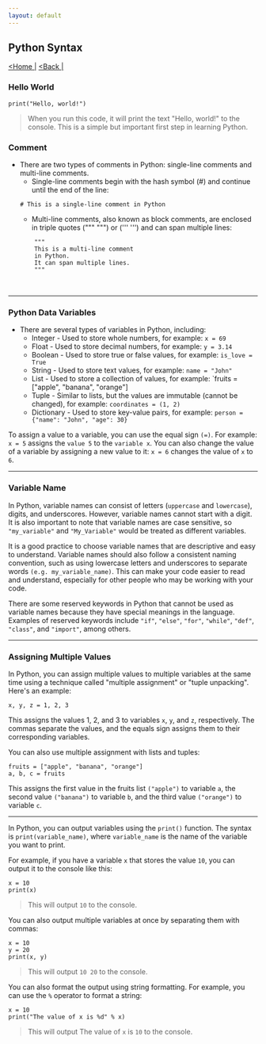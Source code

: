 ```yaml
---
layout: default
---
```

<head>
    <link rel="stylesheet" type="text/css" href="../../../../../style.css" />
</head>

## Python Syntax
[<Home |](../../../../index.md) [<Back |](../python.md)


### Hello World

```
print("Hello, world!")
```

> When you run this code, it will print the text "Hello, world!" to the console. This is a simple but important first step in learning Python.

### Comment

* There are two types of comments in Python: single-line comments and multi-line comments.
    * Single-line comments begin with the hash symbol (#) and continue until the end of the line:
    ```
    # This is a single-line comment in Python
    ```
    * Multi-line comments, also known as block comments, are enclosed in triple quotes (""" """) or (''' ''') and can span multiple lines:
    ```
        """
        This is a multi-line comment
        in Python.
        It can span multiple lines.
        """
    ```
<br>
<hr>

### Python Data Variables
* There are several types of variables in Python, including:    
    * Integer - Used to store whole numbers, for example: `x = 69`
    * Float - Used to store decimal numbers, for example: `y = 3.14`
    * Boolean - Used to store true or false values, for example: `is_love = True`
    * String - Used to store text values, for example: `name = "John"`
    * List - Used to store a collection of values, for example: `fruits = ["apple", "banana", "orange"]
    * Tuple - Similar to lists, but the values are immutable (cannot be changed), for example: `coordinates = (1, 2)`
    * Dictionary - Used to store key-value pairs, for example: `person = {"name": "John", "age": 30}`

To assign a value to a variable, you can use the equal sign `(=)`. For example: `x = 5` assigns the `value 5` to the `variable x`. You can also change the value of a variable by assigning a new value to it: `x = 6` changes the value of `x` to `6`.

<hr>

### Variable Name
In Python, variable names can consist of letters (`uppercase` and `lowercase`), digits, and underscores. However, variable names cannot start with a digit. It is also important to note that variable names are case sensitive, so `"my_variable"` and `"My_Variable"` would be treated as different variables.

It is a good practice to choose variable names that are descriptive and easy to understand. Variable names should also follow a consistent naming convention, such as using lowercase letters and underscores to separate words `(e.g. my_variable_name)`. This can make your code easier to read and understand, especially for other people who may be working with your code.

There are some reserved keywords in Python that cannot be used as variable names because they have special meanings in the language. Examples of reserved keywords include `"if"`, `"else"`, `"for"`, `"while"`, `"def"`, `"class"`, and `"import"`, among others.

<hr>

### Assigning Multiple Values

In Python, you can assign multiple values to multiple variables at the same time using a technique called "multiple assignment" or "tuple unpacking".
Here's an example:

```
x, y, z = 1, 2, 3
```

This assigns the values 1, 2, and 3 to variables `x`, `y`, and `z`, respectively. The commas separate the values, and the equals sign assigns them to their corresponding variables.

You can also use multiple assignment with lists and tuples:
```
fruits = ["apple", "banana", "orange"]
a, b, c = fruits
```

This assigns the first value in the fruits list `("apple")` to variable `a`, the second value `("banana")` to variable `b`, and the third value `("orange")` to variable `c`.

<hr>

In Python, you can output variables using the `print()` function. The syntax is `print(variable_name)`, where `variable_name` is the name of the variable you want to print.

For example, if you have a variable `x` that stores the value `10`, you can output it to the console like this:
```
x = 10
print(x)
```

> This will output `10` to the console.

You can also output multiple variables at once by separating them with commas:
```
x = 10
y = 20
print(x, y)
```
> This will output `10 20` to the console.

You can also format the output using string formatting. For example, you can use the `%` operator to format a string:
```
x = 10
print("The value of x is %d" % x)
```
> This will output The value of `x` is `10` to the console.
